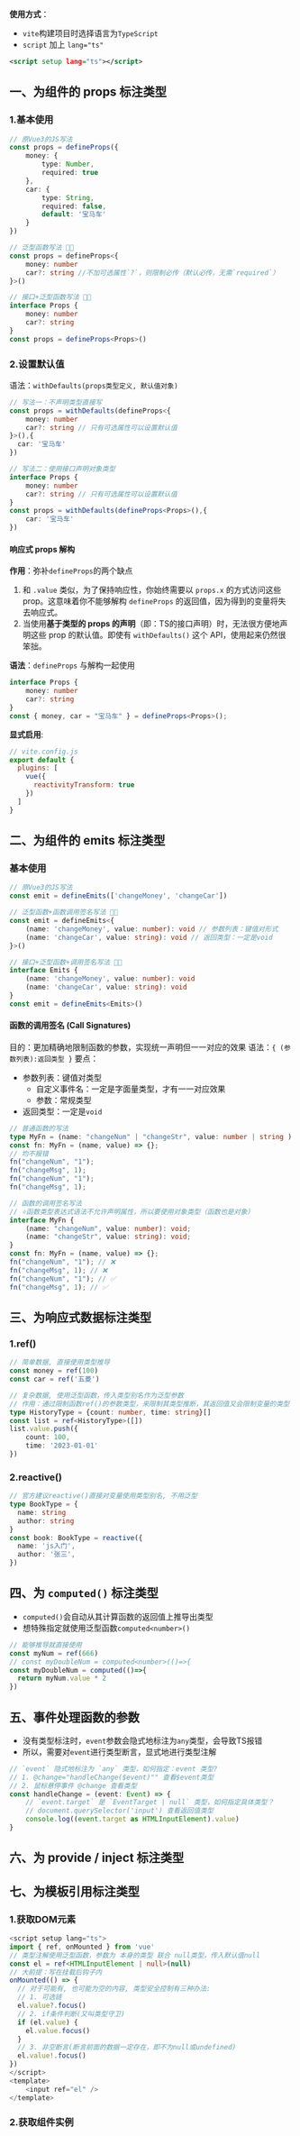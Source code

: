 
**使用方式**：
- `vite`构建项目时选择语言为`TypeScript`
- `script` 加上 `lang="ts"`
```xml
<script setup lang="ts"></script>
```

## 一、为组件的 props 标注类型

### 1.基本使用
```ts
// 原Vue3的JS写法
const props = defineProps({
	money: {
		type: Number,
		required: true
	},
	car: {
		type: String,
		required: false,
		default: '宝马车'
	}
})

// 泛型函数写法 👏🏼
const props = defineProps<{
	money: number
	car?: string //不加可选属性`?`，则限制必传（默认必传，无需`required`）
}>()

// 接口+泛型函数写法 👏🏼
interface Props {
	money: number
	car?: string
}
const props = defineProps<Props>()
```

### 2.设置默认值
语法：`withDefaults(props类型定义, 默认值对象)`

```ts
// 写法一：不声明类型直接写
const props = withDefaults(defineProps<{
	money: number
	car?: string // 只有可选属性可以设置默认值
}>(),{
  car: '宝马车'
})

// 写法二：使用接口声明对象类型
interface Props {
	money: number
	car?: string // 只有可选属性可以设置默认值
}
const props = withDefaults(defineProps<Props>(),{
	car: '宝马车' 
})
```

#### 响应式 props 解构
**作用**：弥补`defineProps`的两个缺点
1. 和 `.value` 类似，为了保持响应性，你始终需要以 `props.x` 的方式访问这些 prop。这意味着你不能够解构 `defineProps` 的返回值，因为得到的变量将失去响应式。
2. 当使用**基于类型的 props 的声明**（即：TS的接口声明）时，无法很方便地声明这些 prop 的默认值。即使有 `withDefaults()` 这个 API，使用起来仍然很笨拙。

**语法**：`defineProps` 与解构一起使用
```ts
interface Props {
	money: number
	car?: string
}
const { money, car = "宝马车" } = defineProps<Props>();
```

**显式启用**:
```js
// vite.config.js
export default {
  plugins: [
    vue({
      reactivityTransform: true
    })
  ]
}
```

## 二、为组件的 emits 标注类型

### 基本使用
```ts
// 原Vue3的JS写法
const emit = defineEmits(['changeMoney', 'changeCar'])

// 泛型函数+函数调用签名写法 👏🏼
const emit = defineEmits<{ 
	(name: 'changeMoney', value: number): void // 参数列表：键值对形式
	(name: 'changeCar', value: string): void // 返回类型：一定是void
}>()

// 接口+泛型函数+调用签名写法 👏🏼
interface Emits { 
	(name: 'changeMoney', value: number): void 
	(name: 'changeCar', value: string): void 
} 
const emit = defineEmits<Emits>()
```

####  函数的调用签名 (Call Signatures)
目的：更加精确地限制函数的参数，实现统一声明但一一对应的效果
语法：`{ (参数列表):返回类型 }`
要点：
- 参数列表：键值对类型
	- 自定义事件名：一定是字面量类型，才有一一对应效果
	- 参数：常规类型
- 返回类型：一定是`void`
```ts
// 普通函数的写法
type MyFn = (name: "changeNum" | "changeStr", value: number | string ) => void
const fn: MyFn = (name, value) => {};
// 均不报错
fn("changeNum", "1");
fn("changeMsg", 1);
fn("changeNum", "1");
fn("changeMsg", 1);

// 函数的调用签名写法
// ⭐️函数类型表达式语法不允许声明属性，所以要使用对象类型（函数也是对象）
interface MyFn { 
	(name: "changeNum", value: number): void; 
	(name: "changeStr", value: string): void; 
}
const fn: MyFn = (name, value) => {};
fn("changeNum", "1"); // ❌
fn("changeMsg", 1); // ❌
fn("changeNum", "1"); // ✅ 
fn("changeMsg", 1); // ✅
```

## 三、为响应式数据标注类型

### 1.ref()
```ts
// 简单数据, 直接使用类型推导
const money = ref(100)
const car = ref('五菱')

// 复杂数据, 使用泛型函数，传入类型别名作为泛型参数
// 作用：通过限制函数ref()的参数类型，来限制其类型推断，其返回值又会限制变量的类型
type HistoryType = {count: number, time: string}[]
const list = ref<HistoryType>([])
list.value.push({
    count: 100,
    time: '2023-01-01'
})
```

### 2.reactive()
```ts
// 官方建议reactive()直接对变量使用类型别名, 不用泛型
type BookType = {
  name: string
  author: string
}
const book: BookType = reactive({
  name: 'js入门',
  author: '张三',
})
```

## 四、为 `computed()` 标注类型

- `computed()`会自动从其计算函数的返回值上推导出类型
- 想特殊指定就使用泛型函数`computed<number>()`

```ts
// 能够推导就直接使用
const myNum = ref(666)
// const myDoubleNum = computed<number>(()=>{
const myDoubleNum = computed(()=>{
  return myNum.value * 2
})
```

## 五、事件处理函数的参数

- 没有类型标注时，`event`参数会隐式地标注为`any`类型，会导致TS报错
- 所以，需要对`event`进行类型断言，显式地进行类型注解
```ts
// `event` 隐式地标注为 `any` 类型，如何指定：event 类型? 
// 1. @change="handleChange($event)"" 查看$event类型 
// 2. 鼠标悬停事件 @change 查看类型 
const handleChange = (event: Event) => { 
	// `event.target` 是 `EventTarget | null` 类型，如何指定具体类型？ 
	// document.querySelector('input') 查看返回值类型
	console.log((event.target as HTMLInputElement).value) 
}
```

## 六、为 provide / inject 标注类型


## 七、为模板引用标注类型

### 1.获取DOM元素
```ts
<script setup lang="ts"> 
import { ref, onMounted } from 'vue' 
// 类型注解使用泛型函数，参数为 本身的类型 联合 null类型，传入默认值null
const el = ref<HTMLInputElement | null>(null) 
// 大前提：写在挂载后钩子内
onMounted(() => { 
  // 对于可能有, 也可能为空的内容, 类型安全控制有三种办法:
  // 1. 可选链
  el.value?.focus()
  // 2. if条件判断(又叫类型守卫)
  if (el.value) {
    el.value.focus()
  }
  // 3. 非空断言(断言前面的数据一定存在，即不为null或undefined)
  el.value!.focus()
}) 
</script> 
<template> 
	<input ref="el" /> 
</template>
```

### 2.获取组件实例
